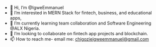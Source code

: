- 👋 Hi, I’m @IgweEmmanuel
- 👀 I’m interested in MERN Stack for fintech, business, and educational apps,
- 🌱 I’m currently learning team collaboration and Software Engineering @ALX Nigeria.
- 💞️ I’m looking to collaborate on fintech app projects and blockchain.
- 📫 How to reach me- email me: chigozieigweemmanuel@gmail.com

<!---
IgweEmmanuel/IgweEmmanuel is a ✨ special ✨ repository because its `README.md` (this file) appears on your GitHub profile.
You can click the Preview link to take a look at your changes.
--->
